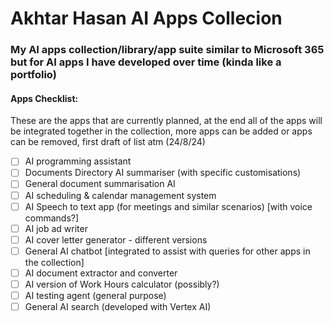 # Akhtar Hasan AI Apps Collecion

### My AI apps collection/library/app suite similar to Microsoft 365 but for AI apps I have developed over time (kinda like a portfolio)

#### Apps Checklist:  

These are the apps that are currently planned, at the end all of the apps will be integrated together in the collection, more apps can be added or apps can be removed, first draft of list atm (24/8/24)

- [ ] AI programming assistant
- [ ] Documents Directory AI summariser (with specific customisations)
- [ ] General document summarisation AI
- [ ] AI scheduling & calendar management system
- [ ] AI Speech to text app (for meetings and similar scenarios) [with voice commands?]
- [ ] AI job ad writer
- [ ] AI cover letter generator - different versions
- [ ] General AI chatbot [integrated to assist with queries for other apps in the collection]
- [ ] AI document extractor and converter
- [ ] AI version of Work Hours calculator (possibly?)
- [ ] AI testing agent (general purpose)
- [ ] General AI search (developed with Vertex AI)
